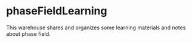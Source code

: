 # phaseFieldLearning
This warehouse shares and organizes some learning materials and notes about phase field. 
